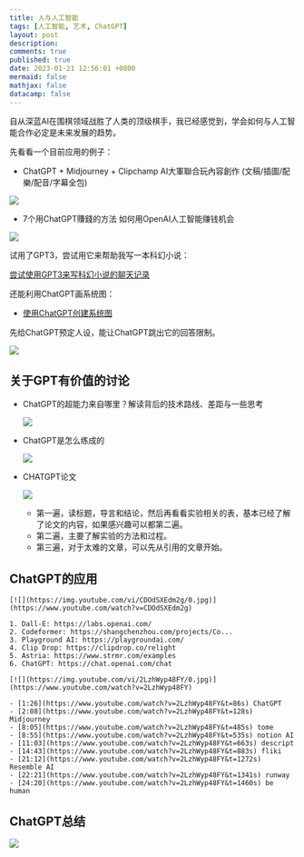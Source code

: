 ```yaml
---
title: 人与人工智能
tags: [人工智能, 艺术, ChatGPT]
layout: post
description:
comments: true
published: true
date: 2023-01-21 12:56:01 +0800
mermaid: false
mathjax: false
datacamp: false
---
```


自从深蓝AI在围棋领域战胜了人类的顶级棋手，我已经感觉到，学会如何与人工智能合作必定是未来发展的趋势。


先看看一个目前应用的例子：

- ChatGPT + Midjourney + Clipchamp AI大軍聯合玩內容創作 (文稿/插圖/配樂/配音/字幕全包)

[![](https://img.youtube.com/vi/9T8Dn2cY_04/0.jpg)](https://www.youtube.com/watch?v=9T8Dn2cY_04)


- 7个用ChatGPT賺錢的方法 如何用OpenAI人工智能赚钱机会

[![](https://img.youtube.com/vi/nYi36vkQ20E/0.jpg)](https://www.youtube.com/watch?v=nYi36vkQ20E)

试用了GPT3，尝试用它来帮助我写一本科幻小说：

[尝试使用GPT3来写科幻小说的聊天记录](https://sharegpt.com/c/HDLhv55)


还能利用ChatGPT画系统图：

- [使用ChatGPT创建系统图](https://aruva.medium.com/using-chatgpt-to-build-system-diagrams-part-i-69efc7603926)

先给ChatGPT预定人设，能让ChatGPT跳出它的回答限制。

[![](https://img.youtube.com/vi/gUE70FFgcUk/0.jpg)](https://www.youtube.com/watch?v=gUE70FFgcUk)


## 关于GPT有价值的讨论

- ChatGPT的超能力来自哪里？解读背后的技术路线、差距与一些思考

    [![](https://img.youtube.com/vi/9DovhoPGyhc/0.jpg)](https://www.youtube.com/watch?v=9DovhoPGyhc)

- ChatGPT是怎么练成的
  
    [![](https://img.youtube.com/vi/e0aKI2GGZNg/0.jpg)](https://www.youtube.com/watch?v=e0aKI2GGZNg)

- CHATGPT论文
  
    [![](https://img.youtube.com/vi/txjl_Q4jCyQ/0.jpg)](https://www.youtube.com/watch?v=txjl_Q4jCyQ)

    - 第一遍，读标题，导言和结论，然后再看看实验相关的表，基本已经了解了论文的内容，如果感兴趣可以都第二遍。
    - 第二遍，主要了解实验的方法和过程。
    - 第三遍，对于太难的文章，可以先从引用的文章开始。

## ChatGPT的应用

    [![](https://img.youtube.com/vi/CDOdSXEdm2g/0.jpg)](https://www.youtube.com/watch?v=CDOdSXEdm2g)

    1. Dall-E: https://labs.openai.com/
    2. Codeformer: https://shangchenzhou.com/projects/Co...
    3. Playground AI: https://playgroundai.com/
    4. Clip Drop: https://clipdrop.co/relight
    5. Astria: https://www.strmr.com/examples
    6. ChatGPT: https://chat.openai.com/chat

    [![](https://img.youtube.com/vi/2LzhWyp48FY/0.jpg)](https://www.youtube.com/watch?v=2LzhWyp48FY)

    - [1:26](https://www.youtube.com/watch?v=2LzhWyp48FY&t=86s) ChatGPT  
    - [2:08](https://www.youtube.com/watch?v=2LzhWyp48FY&t=128s) Midjourney  
    - [8:05](https://www.youtube.com/watch?v=2LzhWyp48FY&t=485s) tome  
    - [8:55](https://www.youtube.com/watch?v=2LzhWyp48FY&t=535s) notion AI  
    - [11:03](https://www.youtube.com/watch?v=2LzhWyp48FY&t=663s) descript  
    - [14:43](https://www.youtube.com/watch?v=2LzhWyp48FY&t=883s) fliki  
    - [21:12](https://www.youtube.com/watch?v=2LzhWyp48FY&t=1272s) Resemble AI  
    - [22:21](https://www.youtube.com/watch?v=2LzhWyp48FY&t=1341s) runway  
    - [24:20](https://www.youtube.com/watch?v=2LzhWyp48FY&t=1460s) be human

## ChatGPT总结

[![](https://img.youtube.com/vi/zNRvAMJOfAI/0.jpg)](https://www.youtube.com/watch?v=zNRvAMJOfAI)

